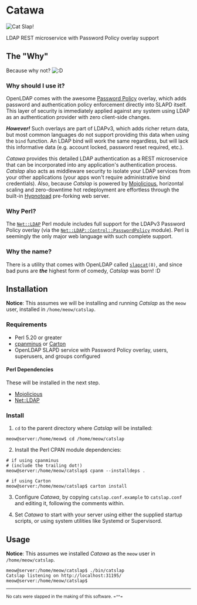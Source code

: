 # Catawa
![Cat Slap!](doc/img/catslap.gif)

LDAP REST microservice with Password Policy overlay support

## The "Why"

Because why not? ![:D](doc/img/awesome-icon.gif)

### Why should I use it?

OpenLDAP comes with the awesome [Password Policy](http://www.zytrax.com/books/ldap/ch6/ppolicy.html) overlay, which adds password and authentication policy enforcement directly into SLAPD itself. This layer of security is immediately applied against any system using LDAP as an authentication provider with zero client-side changes.

***However!*** Such overlays are part of LDAPv3, which adds richer return data, but most common languages do not support providing this data when using the `bind` function. An LDAP bind will work the same regardless, but will lack this informative data (e.g. account locked, password reset required, etc.).

*Catawa* provides this detailed LDAP authentication as a REST microservice that can be incorporated into any application's authentication process. *Catslap* also acts as middleware security to isolate your LDAP services from your other applications (your apps won't require administrative bind credentials). Also, because *Catslap* is powered by [Mojolicious](http://mojolicious.org), horizontal scaling and zero-downtime hot redeployment are effortless through the built-in [Hypnotoad](http://mojolicious.org/perldoc/Mojolicious/Guides/Cookbook#Hypnotoad) pre-forking web server.

### Why Perl?

The [`Net::LDAP`](https://metacpan.org/pod/Net::LDAP) Perl module includes full support for the LDAPv3 Password Policy overlay (via the [`Net::LDAP::Control::PasswordPolicy`](https://metacpan.org/pod/Net::LDAP::Control::PasswordPolicy) module). Perl is seemingly the only major web language with such complete support.

### Why the name?

There is a utility that comes with OpenLDAP called [`slapcat`](https://linux.die.net/man/8/slapcat)`(8)`, and since bad puns are ***the*** highest form of comedy, *Catslap* was born! :D

## Installation

**Notice**: This assumes we will be installing and running *Catslap* as the `meow` user, installed in `/home/meow/catslap`.

### Requirements

* Perl 5.20 or greater
* [cpanminus](https://github.com/miyagawa/cpanminus) or [Carton](https://github.com/perl-carton/carton)
* OpenLDAP SLAPD service with Password Policy overlay, users, superusers, and groups configured

#### Perl Dependencies

These will be installed in the next step.

* [Mojolicious](https://metacpan.org/pod/Mojolicious)
* [Net::LDAP](https://metacpan.org/pod/Net::LDAP)

### Install

1. `cd` to the parent directory where *Catslap* will be installed:

```
meow@server:/home/meow$ cd /home/meow/catslap
```

2. Install the Perl CPAN module dependencies:


```
# if using cpanminus
# (include the trailing dot!)
meow@server:/home/meow/catslap$ cpanm --installdeps .

# if using Carton
meow@server:/home/meow/catslap$ carton install
```

3. Configure *Catawa*, by copying `catslap.conf.example` to `catslap.conf` and editing it, following the comments within.

4. Set *Catawa* to start with your server using either the supplied startup scripts, or using system utilities like Systemd or Supervisord.

## Usage

**Notice**: This assumes we installed *Catawa* as the `meow` user in `/home/meow/catslap`.

```
meow@server:/home/meow/catslap$ ./bin/catslap
Catslap listening on http://localhost:31195/
meow@server:/home/meow/catslap$
```

-----

<small>No cats were slapped in the making of this software. =^^=</small>
